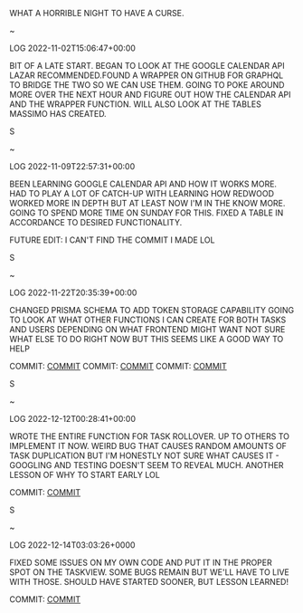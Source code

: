 WHAT A
HORRIBLE
NIGHT TO
HAVE A
CURSE.

~

LOG 2022-11-02T15:06:47+00:00

BIT OF A LATE START. BEGAN TO LOOK AT THE GOOGLE CALENDAR API LAZAR RECOMMENDED.FOUND A WRAPPER ON GITHUB FOR GRAPHQL TO BRIDGE THE TWO SO WE CAN USE THEM. GOING TO POKE AROUND MORE OVER THE NEXT HOUR AND FIGURE OUT HOW THE CALENDAR API AND THE WRAPPER FUNCTION. WILL ALSO LOOK AT THE TABLES MASSIMO HAS CREATED.

S

~

LOG 2022-11-09T22:57:31+00:00

BEEN LEARNING GOOGLE CALENDAR API AND HOW IT WORKS MORE. HAD TO PLAY A LOT OF CATCH-UP WITH LEARNING HOW REDWOOD WORKED MORE IN DEPTH BUT AT LEAST NOW I'M IN THE KNOW MORE. GOING TO SPEND MORE TIME ON SUNDAY FOR THIS. FIXED A TABLE IN ACCORDANCE TO DESIRED FUNCTIONALITY.

FUTURE EDIT: I CAN'T FIND THE COMMIT I MADE LOL

S

~

LOG 2022-11-22T20:35:39+00:00

CHANGED PRISMA SCHEMA TO ADD TOKEN STORAGE CAPABILITY
GOING TO LOOK AT WHAT OTHER FUNCTIONS I CAN CREATE FOR BOTH TASKS AND USERS DEPENDING ON WHAT FRONTEND MIGHT WANT
NOT SURE WHAT ELSE TO DO RIGHT NOW BUT THIS SEEMS LIKE A GOOD WAY TO HELP


COMMIT: [COMMIT](https://github.com/dhruvilk/Road-To-Success/commit/0bf82d9c1f0a969efe049181279d78118751e066)
COMMIT: [COMMIT](https://github.com/dhruvilk/Road-To-Success/commit/3b313caaba02f5c11434d955dc81ef0e60bb8f5b)
COMMIT: [COMMIT](https://github.com/dhruvilk/Road-To-Success/commit/12e80436d9f2b0f96f0b2ba7178e8564b494dc59)

S

~

LOG 2022-12-12T00:28:41+00:00

WROTE THE ENTIRE FUNCTION FOR TASK ROLLOVER. UP TO OTHERS TO IMPLEMENT IT NOW.
WEIRD BUG THAT CAUSES RANDOM AMOUNTS OF TASK DUPLICATION BUT I'M HONESTLY NOT SURE
WHAT CAUSES IT - GOOGLING AND TESTING DOESN'T SEEM TO REVEAL MUCH.
ANOTHER LESSON OF WHY TO START EARLY LOL

COMMIT: [COMMIT](https://github.com/dhruvilk/Road-To-Success/pull/74/commits/f74a4c1b50e4a8f81606ae7db37317803dc0d78f)

S

~

LOG 2022-12-14T03:03:26+0000

FIXED SOME ISSUES ON MY OWN CODE AND PUT IT IN THE PROPER SPOT ON THE TASKVIEW. SOME BUGS REMAIN
BUT WE'LL HAVE TO LIVE WITH THOSE. SHOULD HAVE STARTED SOONER, BUT LESSON LEARNED!

COMMIT: [COMMIT](https://github.com/dhruvilk/Road-To-Success/commit/960b0dbc0ed361458b173c706ca45c5969d795c2)
